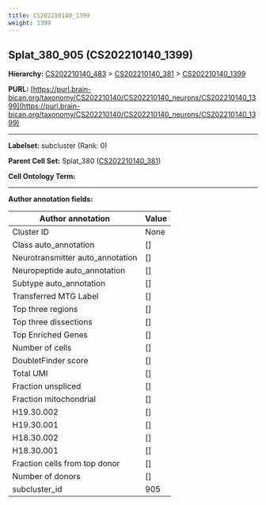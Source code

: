 ```yaml
---
title: CS202210140_1399
weight: 1399
---
```

## Splat_380_905 (CS202210140_1399)
<b>Hierarchy: </b>
[CS202210140_483](../CS202210140_483) >
[CS202210140_381](../CS202210140_381) >
[CS202210140_1399](../CS202210140_1399)

**PURL:** [https://purl.brain-bican.org/taxonomy/CS202210140/CS202210140_neurons/CS202210140_1399](https://purl.brain-bican.org/taxonomy/CS202210140/CS202210140_neurons/CS202210140_1399)

---


**Labelset:** subcluster (Rank: 0)

**Parent Cell Set:** Splat_380 ([CS202210140_381](../CS202210140_381))



**Cell Ontology Term:** 

[MARKER GENES.]: #


---

[TRANSFERRED ANNOTATIONS.]: #


[AUTHOR ANNOTATION FIELDS.]: #


**Author annotation fields:**

| Author annotation | Value |
|-------------------|-------|
|Cluster ID|None|
|Class auto_annotation|[]|
|Neurotransmitter auto_annotation|[]|
|Neuropeptide auto_annotation|[]|
|Subtype auto_annotation|[]|
|Transferred MTG Label|[]|
|Top three regions|[]|
|Top three dissections|[]|
|Top Enriched Genes|[]|
|Number of cells|[]|
|DoubletFinder score|[]|
|Total UMI|[]|
|Fraction unspliced|[]|
|Fraction mitochondrial|[]|
|H19.30.002|[]|
|H19.30.001|[]|
|H18.30.002|[]|
|H18.30.001|[]|
|Fraction cells from top donor|[]|
|Number of donors|[]|
|subcluster_id|905|
